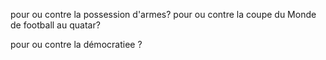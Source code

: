 pour ou contre la possession d'armes?
pour ou contre la coupe du Monde de football au quatar?

pour ou contre la démocratiee ?